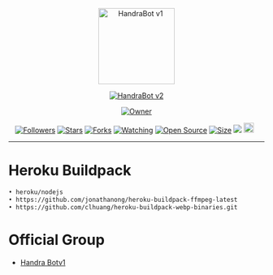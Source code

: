 <p align="center">
<img src="https://i.ibb.co/Qnk2wv2/20220111-222958.jpg" alt="HandraBot v1" width="150"/>


</p>
<p align="center">
<a href="#"><img title="HandraBot v2" src="https://img.shields.io/badge/HandraBot v2 Multi Device-green?colorA=%23ff0000&colorB=%23017e40&style=for-the-badge"></a>
</p>
<p align="center">
<a href="https://github.com/handrameizaluna/alienstres"><img title="Owner" src="https://img.shields.io/badge/Owner-HandraMz-red.svg?style=for-the-badge&logo=github"></a>
</p>
<p align="center">
<a href="https://github.com/handrameizaluna/followers"><img title="Followers" src="https://img.shields.io/github/followers/handrameizaluna?color=red&style=flat-square"></a>
<a href="https://github.com/handrameizaluna/alienstres/stargazers/"><img title="Stars" src="https://img.shields.io/github/stars/handrameizaluna/Alienstres?color=blue&style=flat-square"></a>
<a href="https://github.com/handrameizaluna/alienmutidevice/network/members"><img title="Forks" src="https://img.shields.io/github/forks/handrameizaluna/alienstres?color=red&style=flat-square"></a>
<a href="https://github.com/handrameizaluna/alienstres/watchers"><img title="Watching" src="https://img.shields.io/github/watchers/handrameizaluna/alienstres?label=Watchers&color=blue&style=flat-square"></a>
<a href="https://github.com/handrameizaluna/alienstres"><img title="Open Source" src="https://badges.frapsoft.com/os/v2/open-source.svg?v=103"></a>
<a href="https://github.com/handrameizaluna/alienstres/"><img title="Size" src="https://img.shields.io/github/repo-size/handrameizaluna/alienstres?style=flat-square&color=green"></a>
<a href="https://hits.seeyoufarm.com"><img src="https://hits.seeyoufarm.com/api/count/incr/badge.svg?url=https%3A%2F%2Fgithub.com%2Fhandrameizaluna%2FAlienstres&count_bg=%2379C83D&title_bg=%23555555&icon=probot.svg&icon_color=%2300FF6D&title=hits&edge_flat=false"/></a>
<a href="https://github.com/handrameizaluna/alienstres/graphs/commit-activity"><img height="20" src="https://img.shields.io/badge/Maintained%3F-yes-green.svg"></a>&nbsp;&nbsp;
</p>

---
# Heroku Buildpack
```bash
• heroku/nodejs
• https://github.com/jonathanong/heroku-buildpack-ffmpeg-latest
• https://github.com/clhuang/heroku-buildpack-webp-binaries.git
```

# Official Group
- [Handra Botv1](https://chat.whatsapp.com/F2D6sETSXS92NwjFJByvR4)
